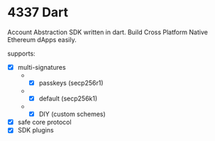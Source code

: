 # 4337 Dart

Account Abstraction SDK written in dart. Build Cross Platform Native Ethereum dApps easily.

supports:

- [x] multi-signatures
    - - [x] passkeys (secp256r1)
    - - [x] default (secp256k1)
    - - [x] DIY (custom schemes)
- [x] safe core protocol
- [x] SDK plugins

